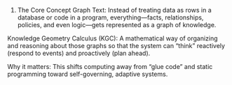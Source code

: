 1. The Core Concept
Graph Text: Instead of treating data as rows in a database or code in a program, everything—facts, relationships, policies, and even logic—gets represented as a graph of knowledge.

Knowledge Geometry Calculus (KGC): A mathematical way of organizing and reasoning about those graphs so that the system can “think” reactively (respond to events) and proactively (plan ahead).

Why it matters: This shifts computing away from “glue code” and static programming toward self-governing, adaptive systems.

